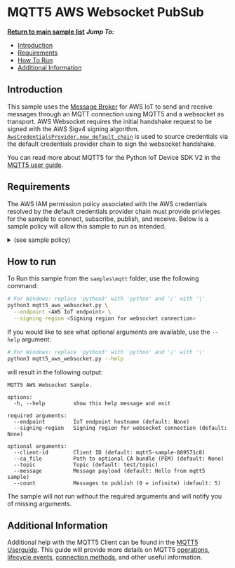 # MQTT5 AWS Websocket PubSub

[**Return to main sample list**](../README.md)
*__Jump To:__*
* [Introduction](#introduction)
* [Requirements](#requirements)
* [How To Run](#how-to-run)
* [Additional Information](#additional-information)

## Introduction
This sample uses the
[Message Broker](https://docs.aws.amazon.com/iot/latest/developerguide/iot-message-broker.html)
for AWS IoT to send and receive messages through an MQTT connection using MQTT5 and a websocket as transport. AWS Websocket requires the initial handshake request to be signed with the AWS Sigv4 signing algorithm. [`AwsCredentialsProvider.new_default_chain`](https://github.com/awslabs/aws-crt-python/blob/main/awscrt/auth.py) is used to source credentials via the default credentials provider chain to sign the websocket handshake.

You can read more about MQTT5 for the Python IoT Device SDK V2 in the [MQTT5 user guide](../../documents/MQTT5_Userguide.md).

## Requirements

The AWS IAM permission policy associated with the AWS credentials resolved by the default credentials provider chain must provide privileges for the sample to connect, subscribe, publish, and receive. Below is a sample policy will allow this sample to run as intended.

<details>
<summary>(see sample policy)</summary>
<pre>
{
  "Version": "2012-10-17",
  "Statement": [
    {
      "Effect": "Allow",
      "Action": [
        "iot:Publish",
        "iot:Receive"
      ],
      "Resource": [
        "arn:aws:iot:<b>region</b>:<b>account</b>:topic/test/topic"
      ]
    },
    {
      "Effect": "Allow",
      "Action": [
        "iot:Subscribe"
      ],
      "Resource": [
        "arn:aws:iot:<b>region</b>:<b>account</b>:topicfilter/test/topic"
      ]
    },
    {
      "Effect": "Allow",
      "Action": [
        "iot:Connect"
      ],
      "Resource": [
        "arn:aws:iot:<b>region</b>:<b>account</b>:client/test-*"
      ]
    }
  ]
}å
</pre>

Replace with the following with the data from your AWS account:
* `<region>`: The AWS IoT Core region where you created your AWS IoT Core thing you wish to use with this sample. For example `us-east-1`.
* `<account>`: Your AWS IoT Core account ID. This is the set of numbers in the top right next to your AWS account name when using the AWS IoT Core website.

Note that in a real application, you may want to avoid the use of wildcards in your ClientID or use them selectively. Please follow best practices when working with AWS on production applications using the SDK. Also, for the purposes of this sample, please make sure your policy allows a client ID of `test-*` to connect or use `--client_id <client ID here>` to send the client ID your policy supports.

</details>

## How to run

To Run this sample from the `samples\mqtt` folder, use the following command:

```sh
# For Windows: replace 'python3' with 'python' and '/' with '\'
python3 mqtt5_aws_websocket.py \
  --endpoint <AWS IoT endpoint> \
  --signing-region <Signing region for websocket connection>
```
If you would like to see what optional arguments are available, use the `--help` argument:
``` sh
# For Windows: replace 'python3' with 'python' and '/' with '\'
python3 mqtt5_aws_websocket.py --help
```

will result in the following output:
```
MQTT5 AWS Websocket Sample.

options:
  -h, --help         show this help message and exit

required arguments:
  --endpoint         IoT endpoint hostname (default: None)
  --signing-region   Signing region for websocket connection (default: None)

optional arguments:
  --client-id        Client ID (default: mqtt5-sample-809571c8)
  --ca_file          Path to optional CA bundle (PEM) (default: None)
  --topic            Topic (default: test/topic)
  --message          Message payload (default: Hello from mqtt5 sample)
  --count            Messages to publish (0 = infinite) (default: 5)
```

The sample will not run without the required arguments and will notify you of missing arguments.

## Additional Information
Additional help with the MQTT5 Client can be found in the [MQTT5 Userguide](../../documents/MQTT5_Userguide.md). This guide will provide more details on MQTT5 [operations](../../documents/MQTT5_Userguide.md#optional-keyword-arguments), [lifecycle events](../../documents/MQTT5_Userguide.md#lifecycle-events), [connection methods](../../documents/MQTT5_Userguide.md#connecting-to-aws-iot-core), and other useful information.
